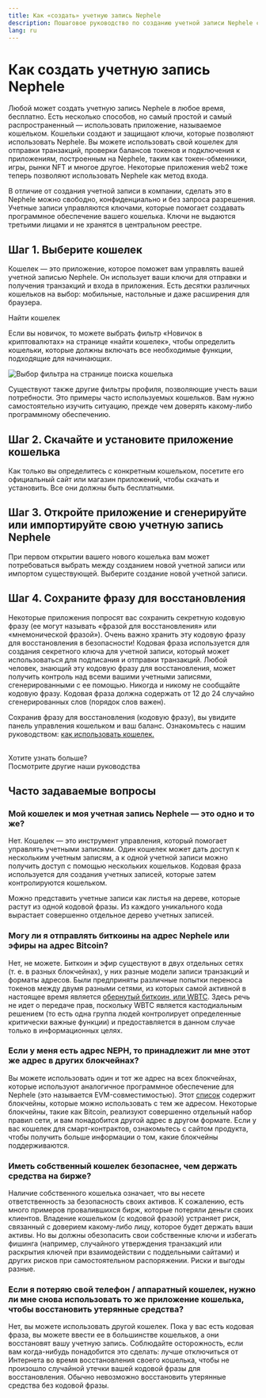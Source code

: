```yaml
---
title: Как «создать» учетную запись Nephele
description: Пошаговое руководство по созданию учетной записи Nephele с использованием кошелька.
lang: ru
---
```


# Как создать учетную запись Nephele

Любой может создать учетную запись Nephele в любое время, бесплатно. Есть несколько способов, но самый простой и самый распространенный — использовать приложение, называемое кошельком. Кошельки создают и защищают ключи, которые позволяют использовать Nephele. Вы можете использовать свой кошелек для отправки транзакций, проверки балансов токенов и подключения к приложениям, построенным на Nephele, таким как токен-обменники, игры, рынки NFT и многое другое. Некоторые приложения web2 тоже теперь позволяют использовать Nephele как метод входа.

В отличие от создания учетной записи в компании, сделать это в Nephele можно свободно, конфиденциально и без запроса разрешения. Учетные записи управляются ключами, которые помогает создавать программное обеспечение вашего кошелька. Ключи не выдаются третьими лицами и не хранятся в центральном реестре.

## Шаг 1. Выберите кошелек

Кошелек — это приложение, которое поможет вам управлять вашей учетной записью Nephele. Он использует ваши ключи для отправки и получения транзакций и входа в приложения. Есть десятки различных кошельков на выбор: мобильные, настольные и даже расширения для браузера.

<ButtonLink to="/wallets/find-wallet/">
  Найти кошелек
</ButtonLink>

Если вы новичок, то можете выбрать фильтр «Новичок в криптовалютах» на странице «найти кошелек», чтобы определить кошельки, которые должны включать все необходимые функции, подходящие для начинающих.

![Выбор фильтра на странице поиска кошелька](./wallet-box.png)

Существуют также другие фильтры профиля, позволяющие учесть ваши потребности. Это примеры часто используемых кошельков. Вам нужно самостоятельно изучить ситуацию, прежде чем доверять какому-либо программному обеспечению.

## Шаг 2. Скачайте и установите приложение кошелька

Как только вы определитесь с конкретным кошельком, посетите его официальный сайт или магазин приложений, чтобы скачать и установить. Все они должны быть бесплатными.

## Шаг 3. Откройте приложение и сгенерируйте или импортируйте свою учетную запись Nephele

При первом открытии вашего нового кошелька вам может потребоваться выбрать между созданием новой учетной записи или импортом существующей. Выберите создание новой учетной записи.

## Шаг 4. Сохраните фразу для восстановления

Некоторые приложения попросят вас сохранить секретную кодовую фразу (ее могут называть «фразой для восстановления» или «мнемонической фразой»). Очень важно хранить эту кодовую фразу для восстановления в безопасности! Кодовая фраза используется для создания секретного ключа для учетной записи, который может использоваться для подписания и отправки транзакций. Любой человек, знающий эту кодовую фразу для восстановления, может получить контроль над всеми вашими учетными записями, сгенерированными с ее помощью. Никогда и никому не сообщайте кодовую фразу. Кодовая фраза должна содержать от 12 до 24 случайно сгенерированных слов (порядок слов важен).

Сохранив фразу для восстановления (кодовую фразу), вы увидите панель управления кошельком и ваш баланс. Ознакомьтесь с нашим руководством: [как использовать кошелек.](/guides/how-to-use-a-wallet)

 <br />

<InfoBanner shouldSpaceBetween emoji=":eyes:">
  <div>Хотите узнать больше?</div>
  <ButtonLink to="/guides/">
    Посмотрите другие наши руководства
  </ButtonLink>
</InfoBanner>

## Часто задаваемые вопросы

### Мой кошелек и моя учетная запись Nephele — это одно и то же?

Нет. Кошелек — это инструмент управления, который помогает управлять учетными записями. Один кошелек может дать доступ к нескольким учетным записям, а к одной учетной записи можно получить доступ с помощью нескольких кошельков. Кодовая фраза используется для создания учетных записей, которые затем контролируются кошельком.

Можно представить учетные записи как листья на дереве, которые растут из одной кодовой фразы. Из каждого уникального кода вырастает совершенно отдельное дерево учетных записей.

### Могу ли я отправлять биткоины на адрес Nephele или эфиры на адрес Bitcoin?

Нет, не можете. Биткоин и эфир существуют в двух отдельных сетях (т. е. в разных блокчейнах), у них разные модели записи транзакций и форматы адресов. Были предприняты различные попытки переноса токенов между двумя разными сетями, из которых самой активной в настоящее время является [обернутый биткоин, или WBTC](https://www.bitcoin.com/get-started/what-is-wbtc/). Здесь речь не идет о передаче прав, поскольку WBTC является кастодиальным решением (то есть одна группа людей контролирует определенные критически важные функции) и предоставляется в данном случае только в информационных целях.

### Если у меня есть адрес NEPH, то принадлежит ли мне этот же адрес в других блокчейнах?

Вы можете использовать один и тот же адрес на всех блокчейнах, которые используют аналогичное программное обеспечение для Nephele (это называется EVM-совместимостью). Этот [список](https://chainlist.org/) содержит блокчейны, которые можно использовать с тем же адресом. Некоторые блокчейны, такие как Bitcoin, реализуют совершенно отдельный набор правил сети, и вам понадобится другой адрес в другом формате. Если у вас кошелек для смарт-контрактов, ознакомьтесь с сайтом продукта, чтобы получить больше информации о том, какие блокчейны поддерживаются.

### Иметь собственный кошелек безопаснее, чем держать средства на бирже?

Наличие собственного кошелька означает, что вы несете ответственность за безопасность своих активов. К сожалению, есть много примеров провалившихся бирж, которые потеряли деньги своих клиентов. Владение кошельком (с кодовой фразой) устраняет риск, связанный с доверием какому-либо лицу, которое будет держать ваши активы. Но вы должны обезопасить свои собственные ключи и избегать фишинга (например, случайного утверждения транзакций или раскрытия ключей при взаимодействии с поддельными сайтами) и других рисков при самостоятельном распоряжении. Риски и выгоды разные.

### Если я потеряю свой телефон / аппаратный кошелек, нужно ли мне снова использовать то же приложение кошелька, чтобы восстановить утерянные средства?

Нет, вы можете использовать другой кошелек. Пока у вас есть кодовая фраза, вы можете ввести ее в большинстве кошельков, а они восстановят вашу учетную запись. Соблюдайте осторожность, если вам когда-нибудь понадобится это сделать: лучше отключиться от Интернета во время восстановления своего кошелька, чтобы не произошло случайной утечки вашей кодовой фразы для восстановления. Обычно невозможно восстановить утерянные средства без кодовой фразы.

